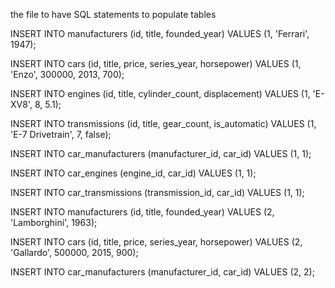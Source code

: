 the file to have SQL statements to populate tables

INSERT INTO manufacturers (id, title, founded_year)
VALUES (1, 'Ferrari', 1947);

INSERT INTO cars (id, title, price, series_year, horsepower)
VALUES (1, 'Enzo', 300000, 2013, 700);

INSERT INTO engines (id, title, cylinder_count, displacement)
VALUES (1, 'E-XV8', 8, 5.1);

INSERT INTO transmissions (id, title, gear_count, is_automatic)
VALUES (1, 'E-7 Drivetrain', 7, false);

INSERT INTO car_manufacturers (manufacturer_id, car_id)
VALUES (1, 1);

INSERT INTO car_engines (engine_id, car_id)
VALUES (1, 1);

INSERT INTO car_transmissions (transmission_id, car_id)
VALUES (1, 1);


INSERT INTO manufacturers (id, title, founded_year)
VALUES (2, 'Lamborghini', 1963);

INSERT INTO cars (id, title, price, series_year, horsepower)
VALUES (2, 'Gallardo', 500000, 2015, 900);

INSERT INTO car_manufacturers (manufacturer_id, car_id)
VALUES (2, 2);